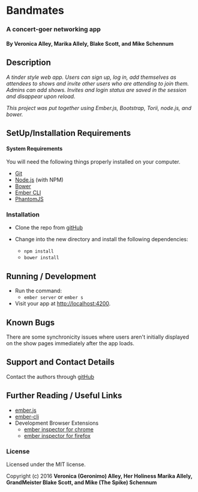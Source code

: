 # Bandmates

### A concert-goer networking app

#### By Veronica Alley, Marika Allely, Blake Scott, and Mike Schennum

## Description

_A tinder style web app.  Users can sign up, log in, add themselves as attendees to shows and invite other users who are attending to join them.  Admins can add shows.  Invites and login status are saved in the session and disappear upon reload._

_This project was put together using Ember.js, Bootstrap, Torii, node.js, and bower._

## SetUp/Installation Requirements

#### System Requirements

You will need the following things properly installed on your computer.

* [Git](http://git-scm.com/)
* [Node.js](http://nodejs.org/) (with NPM)
* [Bower](http://bower.io/)
* [Ember CLI](http://ember-cli.com/)
* [PhantomJS](http://phantomjs.org/)

### Installation

* Clone the repo from [gitHub](https://github.com/veronica-aubry/bandmates)
* Change into the new directory and install the following dependencies:

  * `npm install`
  * `bower install`

## Running / Development
* Run the command:
  * `ember server` or `ember s`
* Visit your app at [http://localhost:4200](http://localhost:4200).

## Known Bugs

There are some synchronicity issues where users aren't initially displayed on the show pages immediately after the app loads.

## Support and Contact Details

Contact the authors through [gitHub](https://github.com/veronica-aubry/bandmates)

## Further Reading / Useful Links

* [ember.js](http://emberjs.com/)
* [ember-cli](http://ember-cli.com/)
* Development Browser Extensions
  * [ember inspector for chrome](https://chrome.google.com/webstore/detail/ember-inspector/bmdblncegkenkacieihfhpjfppoconhi)
  * [ember inspector for firefox](https://addons.mozilla.org/en-US/firefox/addon/ember-inspector/)

### License

Licensed under the MIT license.

Copyright (c) 2016 **Veronica (Geronimo) Alley, Her Holiness Marika Allely, GrandMeister Blake Scott, and Mike (The Spike) Schennum**
